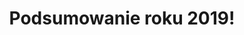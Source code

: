 ---
title: 'Podsumowanie roku 2019!'
# date: 2020-06-22T14:00:00+02:00
# publishdate: 2020-06-26T14:00:00+02:00
draft: true
---